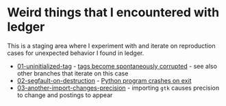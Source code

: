 # Weird things that I encountered with ledger

This is a staging area where I experiment with and iterate on reproduction
cases for unexpected behavior I found in ledger.

- [01-uninitialized-tag](01-uninitialized-tag) - [tags become spontaneously corrupted](https://github.com/ledger/ledger/issues/1993) - see also other branches that iterate on this case
- [02-segfault-on-destruction](02-segfault-on-destruction) - [Python program crashes on exit](https://bugs.debian.org/1024389)
- [03-another-import-changes-precision](03-another-import-changes-precision) - importing `gtk` causes precision to change and postings to appear
